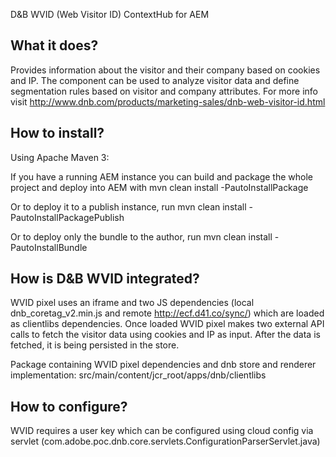D&B WVID (Web Visitor ID) ContextHub for AEM

What it does?
-------------
Provides information about the visitor and their company based on cookies and IP. The component can be used to analyze visitor data and define segmentation rules based on visitor and company attributes. For more info visit http://www.dnb.com/products/marketing-sales/dnb-web-visitor-id.html

How to install?
---------------
Using Apache Maven 3:

If you have a running AEM instance you can build and package the whole project and deploy into AEM with
mvn clean install -PautoInstallPackage

Or to deploy it to a publish instance, run
mvn clean install -PautoInstallPackagePublish

Or to deploy only the bundle to the author, run
mvn clean install -PautoInstallBundle

How is D&B WVID integrated?
---------------------------
WVID pixel uses an iframe and two JS dependencies (local dnb_coretag_v2.min.js and remote http://ecf.d41.co/sync/) which are loaded as clientlibs dependencies.
Once loaded WVID pixel makes two external API calls to fetch the visitor data using cookies and IP as input. After the data is fetched, it is being persisted in the store.

Package containing WVID pixel dependencies and dnb store and renderer implementation:
src/main/content/jcr_root/apps/dnb/clientlibs

How to configure?
-----------------
WVID requires a user key which can be configured using cloud config via servlet (com.adobe.poc.dnb.core.servlets.ConfigurationParserServlet.java)
